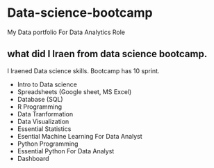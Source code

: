# Data-science-bootcamp
My Data portfolio For Data Analytics Role

## what did I lraen from data science bootcamp.

I lraened Data science skills. Bootcamp has 10 sprint.

- Intro to Data science
- Spreadsheets (Google sheet, MS Excel)
- Database (SQL)
- R Programming
- Data Tranformation
- Data Visualization
- Essential Statistics
- Esential Machine Learning For Data Analyst
- Python Programming
- Essential Python For Data Analyst
- Dashboard
